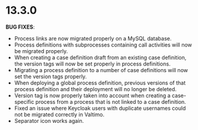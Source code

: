 # 13.3.0

**BUG FIXES**:

* Process links are now migrated properly on a MySQL database.
* Process definitions with subprocesses containing call activities will now be migrated properly.
* When creating a case definition draft from an existing case definition, the version tags will now be set properly in 
process definitions.
* Migrating a process definition to a number of case definitions will now set the version tags properly.
* When deploying a global process definition, previous versions of that process definition and their deployment 
will no longer be deleted.
* Version tag is now properly taken into account when creating a case-specific process from a process that is not
  linked to a case definition.
* Fixed an issue where Keycloak users with duplicate usernames could not be migrated correctly in Valtimo.
* Separator icon works again.
